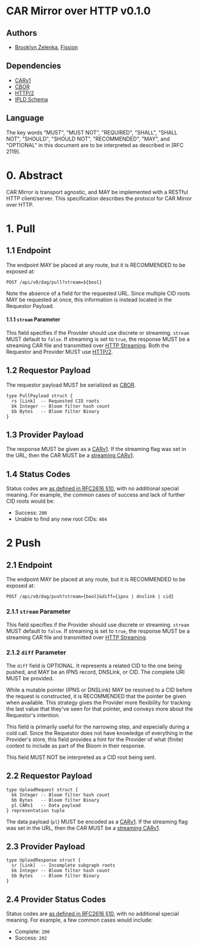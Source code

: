 # CAR Mirror over HTTP v0.1.0

## Authors

* [Brooklyn Zelenka], [Fission]

## Dependencies

- [CARv1]
- [CBOR]
- [HTTP/2]
- [IPLD Schema]

## Language

The key words "MUST", "MUST NOT", "REQUIRED", "SHALL", "SHALL NOT", "SHOULD", "SHOULD NOT", "RECOMMENDED", "MAY", and "OPTIONAL" in this document are to be interpreted as described in [RFC 2119].

# 0. Abstract

CAR Mirror is transport agnostic, and MAY be implemented with a RESTful HTTP client/server. This specification describes the protocol for CAR Mirror over HTTP.

# 1. Pull

## 1.1 Endpoint

The endpoint MAY be placed at any route, but it is RECOMMENDED to be exposed at:

```http
POST /api/v0/dag/pull?stream=${bool}
```

Note the absence of a field for the requested URL. Since multiple CID roots MAY be requested at once, this information is instead located in the Requestor Payload.

#### 1.1.1 `stream` Parameter

This field specifies if the Provider should use discrete or streaming. `stream` MUST default to `false`. If streaming is set to `true`, the response MUST be a streaming CAR file and transmitted over [HTTP Streaming]. Both the Requestor and Provider MUST use [HTTP/2].

## 1.2 Requestor Payload

The requestor payload MUST be serialized as [CBOR]. 

```ipldsch
type PullPayload struct {
  rs [Link]  -- Requested CID roots
  bk Integer -- Bloom filter hash count
  bb Bytes   -- Bloom filter Binary
}
```

## 1.3 Provider Payload

The response MUST be given as a [CARv1]. If the streaming flag was set in the URL, then the CAR MUST be a [streaming CARv1].

## 1.4 Status Codes

Status codes are [as defined in RFC2616 §10][RFC2616 #10], with no additional special meaning. For example, the common cases of success and lack of further CID roots would be:

* Success: `200`
* Unable to find any new root CIDs: `404`

# 2 Push

## 2.1 Endpoint

The endpoint MAY be placed at any route, but it is RECOMMENDED to be exposed at:

```http
POST /api/v0/dag/push?stream={bool}&diff={ipns | dnslink | cid}
```

### 2.1.1 `stream` Parameter

This field specifies if the Provider should use discrete or streaming. `stream` MUST default to `false`. If streaming is set to `true`, the response MUST be a streaming CAR file and transmitted over [HTTP Streaming].

### 2.1.2 `diff` Parameter

The `diff` field is OPTIONAL. It represents a related CID to the one being pushed, and MAY be an IPNS record, DNSLink, or CID. The complete URI MUST be provided.

While a mutable pointer (IPNS or DNSLink) MAY be resolved to a CID before the request is constructed, it is RECOMMENDED that the pointer be given when available. This strategy gives the Provider more flexibility for tracking the last value that they've seen for that pointer, and conveys more about the Requestor's intention.

This field is primarily useful for the narrowing step, and especially during a cold call. Since the Requestor does not have knowledge of everything in the Provider's store, this field provides a hint for the Provider of what (finite) context to include as part of the Bloom in their response.

This field MUST NOT be interpreted as a CID root being sent.

## 2.2 Requestor Payload

```ipldsch
type UploadRequest struct {
  bk Integer -- Bloom filter hash count
  bb Bytes   -- Bloom filter Binary
  pl CARv1   -- Data payload
} representation tuple
```

The data payload (`pl`) MUST be encoded as a [CARv1]. If the streaming flag was set in the URL, then the CAR MUST be a [streaming CARv1].

## 2.3 Provider Payload

```ipldsch
type UploadResponse struct {
  sr [Link]  -- Incomplete subgraph roots
  bk Integer -- Bloom filter hash count
  bb Bytes   -- Bloom filter Binary
}
```

## 2.4 Provider Status Codes

Status codes are [as defined in RFC2616 §10][RFC2616 #10], with no additional special meaning. For example, a few common cases would include:

* Complete: `200`
* Success: `202`

<!-- External Links -->

[Brooklyn Zelenka]: https://github.com/expede
[CARv1]: https://ipld.io/specs/transport/car/carv1/
[CBOR]: https://cbor.io/
[CBOR]: https://cbor.io/
[Fission]: https://fission.codes
[HTTP Streaming]: https://datatracker.ietf.org/doc/html/rfc7540#section-5
[HTTP/2]: https://datatracker.ietf.org/doc/html/rfc7540
[IPLD Schema]: https://ipld.io/docs/schemas/
[RFC2119]: https://datatracker.ietf.org/doc/html/rfc2119
[RFC2616 #10]: https://www.rfc-editor.org/rfc/rfc2616#section-10
[streaming CARv1]: https://ipld.io/specs/transport/car/carv1/#performance

